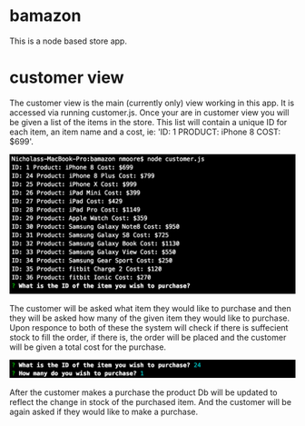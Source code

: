 # bamazon
This is a node based store app. 

# customer view
The customer view is the main (currently only) view working in this app. It is accessed via running customer.js.
Once your are in customer view you will be given a list of the items in the store. This list will contain a unique ID for each item, an item name and a cost, ie: 'ID: 1 PRODUCT: iPhone 8 COST: $699'.

![Shot1](./images/image1.png)

The customer will be asked what item they would like to purchase and then they will be asked how many of the given item they would like to purchase. Upon responce to both of these the system will check if there is suffecient stock to fill the order, if there is, the order will be placed and the customer will be given a total cost for the purchase. 

![Shot2](./images/image2.png)

After the customer makes a purchase the product Db will be updated to reflect the change in stock of the purchased item. And the customer will be again asked if they would like to make a purchase.
